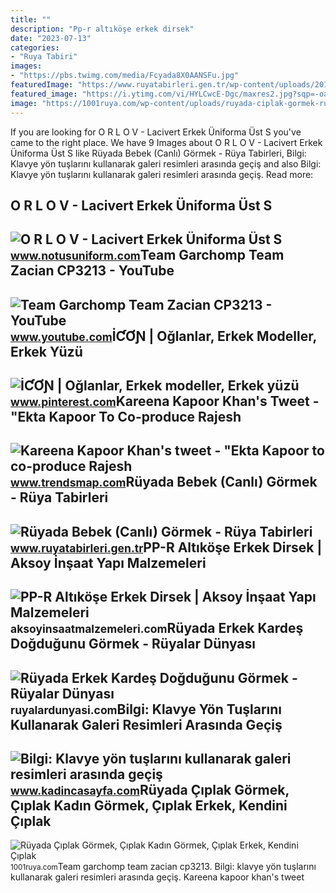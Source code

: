```yaml
---
title: ""
description: "Pp-r altıköşe erkek dirsek"
date: "2023-07-13"
categories:
- "Ruya Tabiri"
images:
- "https://pbs.twimg.com/media/Fcyada8X0AANSFu.jpg"
featuredImage: "https://www.ruyatabirleri.gen.tr/wp-content/uploads/2016/12/ruyada-bebek-gormek.jpeg"
featured_image: "https://i.ytimg.com/vi/HYLCwcE-Dgc/maxres2.jpg?sqp=-oaymwEoCIAKENAF8quKqQMcGADwAQH4AYwCgALgA4oCDAgAEAEYRSBHKGUwDw==&amp;rs=AOn4CLC_ulBvmvqa2cf2uT56Qfk3FCYaDA"
image: "https://1001ruya.com/wp-content/uploads/ruyada-ciplak-gormek-ruyada-ustsuz-ciplak-birini-gormek-soyunmak-elbisesiz-ciplak-erkek-kendini-ciplak-baskasini-768x432.jpg"
---
```


If you are looking for O R L O V - Lacivert Erkek Üniforma Üst S you've came to the right place. We have 9 Images about O R L O V - Lacivert Erkek Üniforma Üst S like Rüyada Bebek (Canlı) Görmek - Rüya Tabirleri, Bilgi: Klavye yön tuşlarını kullanarak galeri resimleri arasında geçiş and also Bilgi: Klavye yön tuşlarını kullanarak galeri resimleri arasında geçiş. Read more:

O R L O V - Lacivert Erkek Üniforma Üst S
-----------------------------------------

 ![O R L O V - Lacivert Erkek Üniforma Üst S](https://st3.myideasoft.com/idea/dz/51/myassets/products/985/ec9105ec-a66d-4353-b65b-4bbf01391421.jpeg?revision=1644830326) <small>www.notusuniform.com</small>Team Garchomp Team Zacian CP3213 - YouTube
------------------------------------------

 ![Team Garchomp Team Zacian CP3213 - YouTube](https://i.ytimg.com/vi/HYLCwcE-Dgc/maxres2.jpg?sqp=-oaymwEoCIAKENAF8quKqQMcGADwAQH4AYwCgALgA4oCDAgAEAEYRSBHKGUwDw==&rs=AOn4CLC_ulBvmvqa2cf2uT56Qfk3FCYaDA) <small>www.youtube.com</small>İƇƠƝ | Oğlanlar, Erkek Modeller, Erkek Yüzü
-------------------------------------------

 ![İƇƠƝ | Oğlanlar, Erkek modeller, Erkek yüzü](https://i.pinimg.com/736x/73/21/5e/73215e36ed2884d596bd27cc9a175a2e.jpg) <small>www.pinterest.com</small>Kareena Kapoor Khan's Tweet - "Ekta Kapoor To Co-produce Rajesh
---------------------------------------------------------------

 ![Kareena Kapoor Khan's tweet - "Ekta Kapoor to co-produce Rajesh](https://pbs.twimg.com/media/Fcyada8X0AANSFu.jpg) <small>www.trendsmap.com</small>Rüyada Bebek (Canlı) Görmek - Rüya Tabirleri
--------------------------------------------

 ![Rüyada Bebek (Canlı) Görmek - Rüya Tabirleri](https://www.ruyatabirleri.gen.tr/wp-content/uploads/2016/12/ruyada-bebek-gormek.jpeg) <small>www.ruyatabirleri.gen.tr</small>PP-R Altıköşe Erkek Dirsek | Aksoy İnşaat Yapı Malzemeleri
----------------------------------------------------------

 ![PP-R Altıköşe Erkek Dirsek | Aksoy İnşaat Yapı Malzemeleri](https://aksoyinsaatmalzemeleri.com/wp-content/uploads/2020/03/PP-R-Altıköşe-Erkek-Dirsek.jpg) <small>aksoyinsaatmalzemeleri.com</small>Rüyada Erkek Kardeş Doğduğunu Görmek - Rüyalar Dünyası
------------------------------------------------------

 ![Rüyada Erkek Kardeş Doğduğunu Görmek - Rüyalar Dünyası](http://ruyalardunyasi.com/wp-content/uploads/2030/01/Rüyada-Erkek-Kardeş-Doğduğunu-Görmek.jpg) <small>ruyalardunyasi.com</small>Bilgi: Klavye Yön Tuşlarını Kullanarak Galeri Resimleri Arasında Geçiş
----------------------------------------------------------------------

 ![Bilgi: Klavye yön tuşlarını kullanarak galeri resimleri arasında geçiş](http://www.kadincasayfa.com/wp-content/uploads/2015/10/Kışlık-örgü-çocuk-bere-şapka-modelleri.jpg) <small>www.kadincasayfa.com</small>Rüyada Çıplak Görmek, Çıplak Kadın Görmek, Çıplak Erkek, Kendini Çıplak
-----------------------------------------------------------------------

 ![Rüyada Çıplak Görmek, Çıplak Kadın Görmek, Çıplak Erkek, Kendini Çıplak](https://1001ruya.com/wp-content/uploads/ruyada-ciplak-gormek-ruyada-ustsuz-ciplak-birini-gormek-soyunmak-elbisesiz-ciplak-erkek-kendini-ciplak-baskasini-768x432.jpg) <small>1001ruya.com</small>Team garchomp team zacian cp3213. Bilgi: klavye yön tuşlarını kullanarak galeri resimleri arasında geçiş. Kareena kapoor khan's tweet
